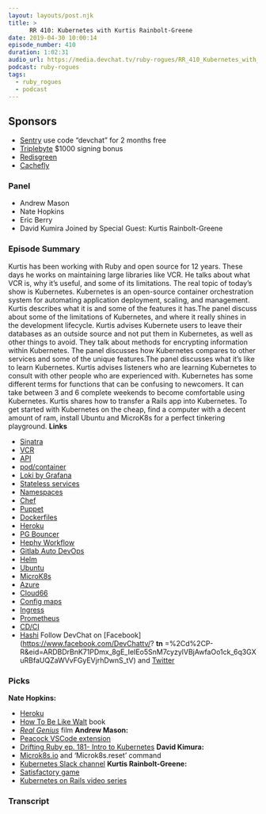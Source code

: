 ```yaml
---
layout: layouts/post.njk
title: >
      RR 410: Kubernetes with Kurtis Rainbolt-Greene
date: 2019-04-30 10:00:14
episode_number: 410
duration: 1:02:31
audio_url: https://media.devchat.tv/ruby-rogues/RR_410_Kubernetes_with_Kurtis_Rainbolt_Greene.mp3
podcast: ruby-rogues
tags: 
  - ruby_rogues
  - podcast
---
```


## **Sponsors**

- [Sentry](https://sentry.io/) use code “devchat” for 2 months free
- [Triplebyte](https://triplebyte.com/jsjabber) $1000 signing bonus
- [Redisgreen](https://redisgreen.net/?utm_source=rubyrogues&utm_medium=podcast&utm_campaign=rubyrogues)
- [Cachefly](https://www.cachefly.com/)

### **Panel**

- Andrew Mason
- Nate Hopkins
- Eric Berry
- David Kumira
Joined by Special Guest: Kurtis Rainbolt-Greene
### **Episode Summary**
Kurtis has been working with Ruby and open source for 12 years. These days he works on maintaining large libraries like VCR. He talks about what VCR is, why it’s useful, and some of its limitations. The real topic of today’s show is Kubernetes. Kubernetes is an open-source container orchestration system for automating application deployment, scaling, and management. Kurtis describes what it is and some of the features it has.The panel discuss about some of the limitations of Kubernetes, and where it really shines in the development lifecycle. Kurtis advises Kubernete users to leave their databases as an outside source and not put them in Kubernetes, as well as other things to avoid. They talk about methods for encrypting information within Kubernetes. The panel discusses how Kubernetes compares to other services and some of the unique features.The panel discusses what it’s like to learn Kubernetes. Kurtis advises listeners who are learning Kubernetes to consult with other people who are experienced with. Kubernetes has some different terms for functions that can be confusing to newcomers. It can take between 3 and 6 complete weekends to become comfortable using Kubernetes. Kurtis shares how to transfer a Rails app into Kubernetes. To get started with Kubernetes on the cheap, find a computer with a decent amount of ram, install Ubuntu and MicroK8s for a perfect tinkering playground. **Links**
- [Sinatra](https://github.com/sinatra/sinatra)
- [VCR](https://github.com/vcr/vcr)
- [API](https://github.com/topics/api)
- [pod/container](https://kubernetes.io/docs/concepts/workloads/pods/pod/)
- [Loki by Grafana](https://github.com/grafana/loki)
- [Stateless services](https://nordicapis.com/defining-stateful-vs-stateless-web-services/)
- [Namespaces](https://kubernetes.io/docs/concepts/overview/working-with-objects/namespaces/)
- [Chef](https://github.com/chef/chef)
- [Puppet](https://github.com/puppetlabs/puppet)
- [Dockerfiles](https://docs.docker.com/engine/reference/builder/)
- [Heroku](https://www.heroku.com/)
- [PG Bouncer](https://pgbouncer.github.io/)
- [Hephy Workflow](https://github.com/teamhephy/workflow)
- [Gitlab Auto DevOps](https://docs.gitlab.com/ee/topics/autodevops/)
- [Helm](https://github.com/helm/helm)
- [Ubuntu](https://www.ubuntu.com/)
- [MicroK8s](https://microk8s.io/)
- [Azure](https://azure.microsoft.com/en-us/)
- [Cloud66](https://www.cloud66.com/)
- [Config maps](https://kubernetes.io/docs/tasks/configure-pod-container/configure-pod-configmap/)
- [Ingress](https://kubernetes.io/docs/concepts/services-networking/ingress/)
- [Prometheus](https://prometheus.io/)
- [CD/CI](https://www.atlassian.com/continuous-delivery/principles/continuous-integration-vs-delivery-vs-deployment)
- [Hashi](https://www.hashicorp.com)
Follow DevChat on [Facebook](https://www.facebook.com/DevChattv/? __tn__ =%2Cd%2CP-R&eid=ARDBDrBnK71PDmx_8gE_IeIEo5SnM7cyzylVBjAwfaOo1ck_6q3GXuRBfaUQZaWVvFGyEVjrhDwnS_tV) and [Twitter](https://twitter.com/devchattv?lang=en)
### **Picks**
 **Nate Hopkins:**
- [Heroku](https://www.heroku.com/)
- [How To Be Like Walt](https://www.amazon.com/How-Be-Like-Walt-Capturing/dp/0757302319/ref=sr_1_1?ie=UTF8&qid=1548462018&sr=8-1&linkCode=ll1&tag=devchattv-20&linkId=f06bfe7482dca8bb751ed6d7cc86e2ab&language=en_US) book 
- [_Real Genius_](https://www.imdb.com/title/tt0089886/) film
**Andrew Mason:**
- [Peacock VSCode extension](https://marketplace.visualstudio.com/itemdetails?itemName=johnpapa.vscode-peacock%60)
- [Drifting Ruby ep. 181- Intro to Kubernetes](https://www.driftingruby.com/episodes/introduction-to-kubernetes)
**David Kimura:**
- [Microk8s.io](https://microk8s.io/) and ‘Microk8s.reset’ command
- [Kubernetes Slack channel](https://slack.k8s.io/)
**Kurtis Rainbolt-Greene:**
- [Satisfactory game](https://www.satisfactorygame.com/)
- [Kubernetes on Rails video series](https://kubernetesonrails.com/)


### Transcript



